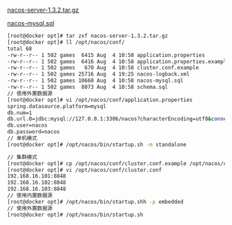 [nacos-server-1.3.2.tar.gz](https://github.com/alibaba/nacos/releases/download/1.3.2/nacos-server-1.3.2.tar.gz) 

[nacos-mysql.sql](https://github.com/alibaba/nacos/blob/master/distribution/conf/nacos-mysql.sql) 

~~~bash
[root@docker opt]# tar zxf nacos-server-1.3.2.tar.gz
[root@docker opt]# ll /opt/nacos/conf/
total 68
-rw-r--r-- 1 502 games  6415 Aug  4 10:58 application.properties
-rw-r--r-- 1 502 games  6416 Aug  4 10:58 application.properties.example
-rw-r--r-- 1 502 games   670 Aug  4 10:58 cluster.conf.example
-rw-r--r-- 1 502 games 25716 Aug  4 19:25 nacos-logback.xml
-rw-r--r-- 1 502 games 10660 Aug  4 10:58 nacos-mysql.sql
-rw-r--r-- 1 502 games  8073 Aug  4 10:58 schema.sql
// 使用外置数据源
[root@docker opt]# vi /opt/nacos/conf/application.properties
spring.datasource.platform=mysql
db.num=1
db.url.0=jdbc:mysql://127.0.0.1:3306/nacos?characterEncoding=utf8&connectTimeout=1000&socketTimeout=3000&autoReconnect=true&useUnicode=true&useSSL=false&serverTimezone=UTC
db.user=nacos
db.password=nacos
// 单机模式
[root@docker opt]# /opt/nacos/bin/startup.sh -m standalone

// 集群模式
[root@docker opt]# cp /opt/nacos/conf/cluster.conf.example /opt/nacos/conf/cluster.conf
[root@docker opt]# vi /opt/nacos/conf/cluster.conf
192.168.16.101:8848
192.168.16.102:8848
192.168.16.103:8848
// 使用内置数据源
[root@docker opt]# /opt/nacos/bin/startup.shh -p embedded
// 使用外置数据源
[root@docker opt]# /opt/nacos/bin/startup.sh
~~~

